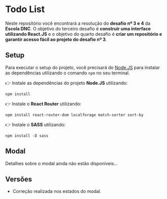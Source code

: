 # Todo List
Neste repositório você encontrará a resolução do **desafio nº 3 e 4** da **Escola DNC**. O objetivo do terceiro desafio é **construir uma interface utilizando React.JS** e o objetivo do quarto desafio é **criar um repositório e garantir acesso fácil ao projeto do desafio nº 3**.

## Setup
Para executar o setup do projeto, você precisará do [Node.JS](https://nodejs.org/) para instalar as dependências utilizando o comando `npm` no seu terminal.

👉️ Instale as dependências do projeto **Node.JS** utilizando:

```
npm install
```

👉️ Instale o **React Router** utilizando:

```
npm install react-router-dom localforage match-sorter sort-by
```

👉️ Instale o **SASS** utilizando:

```
npm install -D sass
```

## Modal
Detalhes sobre o modal ainda não estão disponíveis...

## Versões
- Correção realizada nos estados do modal.